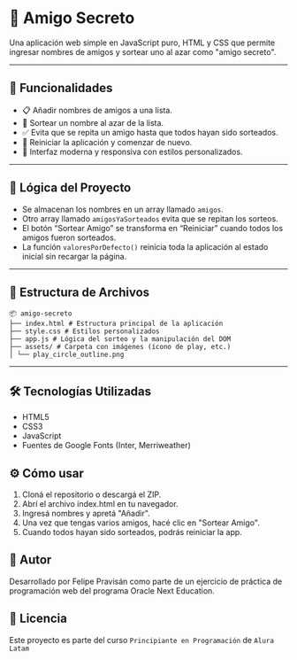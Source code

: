 # 🎁 Amigo Secreto

Una aplicación web simple en JavaScript puro, HTML y CSS que permite ingresar nombres de amigos y sortear uno al azar como "amigo secreto".

---

## 🚀 Funcionalidades

- 📋 Añadir nombres de amigos a una lista.
- 🎲 Sortear un nombre al azar de la lista.
- ✅ Evita que se repita un amigo hasta que todos hayan sido sorteados.
- 🔁 Reiniciar la aplicación y comenzar de nuevo.
- 🎨 Interfaz moderna y responsiva con estilos personalizados.

---

## 🧠 Lógica del Proyecto

- Se almacenan los nombres en un array llamado `amigos`.
- Otro array llamado `amigosYaSorteados` evita que se repitan los sorteos.
- El botón “Sortear Amigo” se transforma en “Reiniciar” cuando todos los amigos fueron sorteados.
- La función `valoresPorDefecto()` reinicia toda la aplicación al estado inicial sin recargar la página.

---

## 📁 Estructura de Archivos
```
📦 amigo-secreto
├── index.html # Estructura principal de la aplicación
├── style.css # Estilos personalizados
├── app.js # Lógica del sorteo y la manipulación del DOM
├── assets/ # Carpeta con imágenes (ícono de play, etc.)
│ └── play_circle_outline.png
```
---

## 🛠️ Tecnologías Utilizadas
- HTML5
- CSS3
- JavaScript
- Fuentes de Google Fonts (Inter, Merriweather)

## ⚙️ Cómo usar
1. Cloná el repositorio o descargá el ZIP.
2. Abrí el archivo index.html en tu navegador.
3. Ingresá nombres y apretá "Añadir".
4. Una vez que tengas varios amigos, hacé clic en "Sortear Amigo".
5. Cuando todos hayan sido sorteados, podrás reiniciar la app.

## 📌 Autor
Desarrollado por Felipe Pravisán como parte de un ejercicio de práctica de programación web del programa Oracle Next Education.

## 📄 Licencia
Este proyecto es parte del curso `Principiante en Programación` de `Alura Latam`
